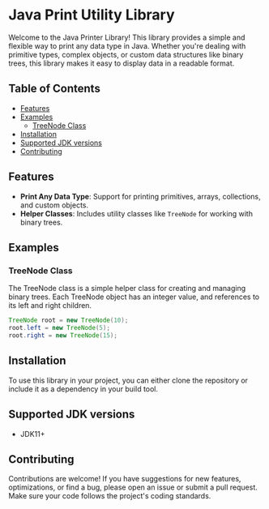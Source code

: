 # Java Print Utility Library

Welcome to the Java Printer Library! This library provides a simple and flexible way to print any data type in Java. Whether you're dealing with primitive types, complex objects, or custom data structures like binary trees, this library makes it easy to display data in a readable format.

## Table of Contents

- [Features](#features)
- [Examples](#examples)
  - [TreeNode Class](#treenode-class)
- [Installation](#installation)
- [Supported JDK versions](#supported-jdk-versions)
- [Contributing](#contributing)

## Features

- **Print Any Data Type**: Support for printing primitives, arrays, collections, and custom objects.
- **Helper Classes**: Includes utility classes like `TreeNode` for working with binary trees.

## Examples
### TreeNode Class

The TreeNode class is a simple helper class for creating and managing binary trees. Each TreeNode object has an integer value, and references to its left and right children.

```java
TreeNode root = new TreeNode(10);
root.left = new TreeNode(5);
root.right = new TreeNode(15);
```

## Installation

To use this library in your project, you can either clone the repository or include it as a dependency in your build tool.

## Supported JDK versions

- JDK11+

## Contributing
Contributions are welcome! If you have suggestions for new features, optimizations, or find a bug, please open an issue or submit a pull request. Make sure your code follows the project's coding standards.